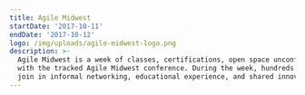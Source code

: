 ```yaml
---
title: Agile Midwest
startDate: '2017-10-11'
endDate: '2017-10-12'
logo: /img/uploads/agile-midwest-logo.png
description: >-
  Agile Midwest is a week of classes, certifications, open space unconference, and wraps up 
  with the tracked Agile Midwest conference. During the week, hundreds of agilists from the Midwest region
  join in informal networking, educational experience, and shared innovative ideas.
---
```


